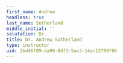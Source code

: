 ```yaml
---
first_name: Andrew
headless: true
last_name: Sutherland
middle_initial: ''
salutation: Dr.
title: Dr. Andrew Sutherland
type: instructor
uid: 2bd46f89-da99-8df3-5ac3-14ac12789f96
---
```

